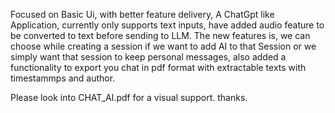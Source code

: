 Focused on Basic Ui, with better feature delivery, A ChatGpt like Application, currently only supports text inputs, have added audio feature to be converted to text before sending to LLM. The new features
is, we can choose while creating a session if we want to add AI to that Session or we simply want that session to keep personal messages, also added a functionality to export you chat in pdf format with extractable texts with timestammps and author.

Please look into CHAT_AI.pdf for a visual support. thanks.
